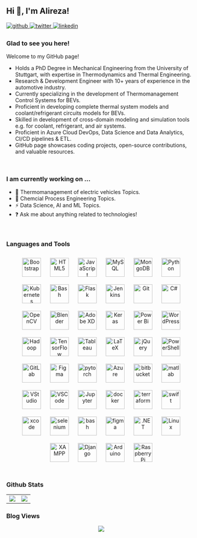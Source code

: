 ## Hi 👋, I'm Alireza!  

<a href="https://github.com/mirsadraee" target="_blank">
<img src=https://img.shields.io/badge/github-%2324292e.svg?&style=for-the-badge&logo=github&logoColor=white alt=github style="margin-bottom: 5px;" />
</a>
<a href="https://x.com/arms_deir" target="_blank">
<img src=https://img.shields.io/badge/twitter-%2300acee.svg?&style=for-the-badge&logo=twitter&logoColor=white alt=twitter style="margin-bottom: 5px;" />
</a>
<a href="https://linkedin.com/in/mirsadraee" target="_blank">
<img src=https://img.shields.io/badge/linkedin-%231E77B5.svg?&style=for-the-badge&logo=linkedin&logoColor=white alt=linkedin style="margin-bottom: 5px;" />
</a>  

  
### Glad to see you here!  
Welcome to my GitHub page!

- Holds a PhD Degree in Mechanical Engineering from the University of Stuttgart, with expertise in Thermodynamics and Thermal Engineering.
- Research & Development Engineer with 10+ years of experience in the automotive industry.
- Currently specializing in the development of Thermomanagement Control Systems for BEVs.
- Proficient in developing complete thermal system models and coolant/refrigerant circuits models for BEVs.
- Skilled in development of cross-domain modeling and simulation tools e.g. for coolant, refrigerant, and air systems.
- Proficient in Azure Cloud DevOps, Data Science and Data Analytics, CI/CD pipelines & ETL.
- GitHub page showcases coding projects, open-source contributions, and valuable resources.
<br/>  


### I am currently working on ...

- 🔭 Thermomanagement of electric vehicles Topics.  
- 🌱 Chemcial Process Engineering Topics.
- ⚡ Data Science, AI and ML Topics.
- ❓ Ask me about anything related to technologies!  


<br/>  


### Languages and Tools  
<div align="center">  
<a href="https://getbootstrap.com/docs/3.4/javascript/" target="_blank"><img style="margin: 10px" src="https://profilinator.rishav.dev/skills-assets/bootstrap-plain.svg" alt="Bootstrap" height="50" /></a>  
<a href="https://en.wikipedia.org/wiki/HTML5" target="_blank"><img style="margin: 10px" src="https://profilinator.rishav.dev/skills-assets/html5-original-wordmark.svg" alt="HTML5" height="50" /></a>  
<a href="https://www.javascript.com/" target="_blank"><img style="margin: 10px" src="https://profilinator.rishav.dev/skills-assets/javascript-original.svg" alt="JavaScript" height="50" /></a>  
<a href="https://www.mysql.com/" target="_blank"><img style="margin: 10px" src="https://profilinator.rishav.dev/skills-assets/mysql-original-wordmark.svg" alt="MySQL" height="50" /></a>  
<a href="https://www.mongodb.com/" target="_blank"><img style="margin: 10px" src="https://profilinator.rishav.dev/skills-assets/mongodb-original-wordmark.svg" alt="MongoDB" height="50" /></a>  
<a href="https://www.python.org/" target="_blank"><img style="margin: 10px" src="https://profilinator.rishav.dev/skills-assets/python-original.svg" alt="Python" height="50" /></a>  
<a href="https://kubernetes.io/" target="_blank"><img style="margin: 10px" src="https://profilinator.rishav.dev/skills-assets/kubernetes-icon.svg" alt="Kubernetes" height="50" /></a>  
<a href="https://www.gnu.org/software/bash/" target="_blank"><img style="margin: 10px" src="https://profilinator.rishav.dev/skills-assets/gnu_bash-icon.svg" alt="Bash" height="50" /></a>  
<a href="https://flask.palletsprojects.com/" target="_blank"><img style="margin: 10px" src="https://profilinator.rishav.dev/skills-assets/flask.png" alt="Flask" height="50" /></a>  
<a href="https://www.jenkins.io/" target="_blank"><img style="margin: 10px" src="https://profilinator.rishav.dev/skills-assets/jenkins-icon.svg" alt="Jenkins" height="50" /></a>  
<a href="https://github.com/" target="_blank"><img style="margin: 10px" src="https://profilinator.rishav.dev/skills-assets/git-scm-icon.svg" alt="Git" height="50" /></a>  
<a href="https://docs.microsoft.com/en-us/dotnet/csharp/" target="_blank"><img style="margin: 10px" src="https://profilinator.rishav.dev/skills-assets/csharp-original.svg" alt="C#" height="50" /></a>  
<a href="https://opencv.org/" target="_blank"><img style="margin: 10px" src="https://profilinator.rishav.dev/skills-assets/opencv-icon.svg" alt="OpenCV" height="50" /></a>  
<a href="https://www.blender.org/" target="_blank"><img style="margin: 10px" src="https://profilinator.rishav.dev/skills-assets/blender_community_badge_white.svg" alt="Blender" height="50" /></a>  
<a href="https://www.adobe.com/in/products/xd.html" target="_blank"><img style="margin: 10px" src="https://profilinator.rishav.dev/skills-assets/adobexd.png" alt="Adobe XD" height="50" /></a>  
<a href="https://keras.io/" target="_blank"><img style="margin: 10px" src="https://profilinator.rishav.dev/skills-assets/keras.png" alt="Keras" height="50" /></a>  
<a href="https://powerbi.microsoft.com/en-us/" target="_blank"><img style="margin: 10px" src="https://profilinator.rishav.dev/skills-assets/powerbi.png" alt="Power Bi" height="50" /></a>  
<a href="https://wordpress.com/" target="_blank"><img style="margin: 10px" src="https://profilinator.rishav.dev/skills-assets/wordpress.png" alt="WordPress" height="50" /></a>  
<a href="https://hadoop.apache.org/" target="_blank"><img style="margin: 10px" src="https://profilinator.rishav.dev/skills-assets/apache_hadoop-icon.svg" alt="Hadoop" height="50" /></a>  
<a href="https://www.tensorflow.org/" target="_blank"><img style="margin: 10px" src="https://profilinator.rishav.dev/skills-assets/tensorflow-icon.svg" alt="TensorFlow" height="50" /></a>  
<a href="https://www.tableau.com/" target="_blank"><img style="margin: 10px" src="https://profilinator.rishav.dev/skills-assets/tableau.svg" alt="Tableau" height="50" /></a>  
<a href="https://www.latex-project.org/" target="_blank"><img style="margin: 10px" src="https://profilinator.rishav.dev/skills-assets/latex.png" alt="LaTeX" height="50" /></a>  
<a href="https://jquery.com/" target="_blank"><img style="margin: 10px" src="https://profilinator.rishav.dev/skills-assets/jquery.png" alt="jQuery" height="50" /></a>  
<a href="https://docs.microsoft.com/en-us/powershell/" target="_blank"><img style="margin: 10px" src="https://profilinator.rishav.dev/skills-assets/powershell.png" alt="PowerShell" height="50" /></a>  
<a href="https://about.gitlab.com/" target="_blank"><img style="margin: 10px" src="https://profilinator.rishav.dev/skills-assets/gitlab.svg" alt="GitLab" height="50" /></a>  
<a href="https://www.figma.com/" target="_blank"><img style="margin: 10px" src="https://profilinator.rishav.dev/skills-assets/figma-icon.svg" alt="Figma" height="50" /></a>  
<a href="https://pytorch.org/" target="_blank"><img style="margin: 10px" src="https://profilinator.rishav.dev/skills-assets/pytorch-icon.svg" alt="pytorch" height="50" /></a>  
<a href="https://azure.microsoft.com/en-in/" target="_blank"><img style="margin: 10px" src="https://cdn.jsdelivr.net/gh/devicons/devicon/icons/azure/azure-original.svg" alt="Azure" height="50" /></a>  
<a href="https://bitbucket.org" target="_blank"><img style="margin: 10px" src="https://cdn.jsdelivr.net/gh/devicons/devicon/icons/bitbucket/bitbucket-original.svg" alt="bitbucket" height="50" /></a>  
<a href="https://www.matlab.com" target="_blank"><img style="margin: 10px"  src="https://cdn.jsdelivr.net/gh/devicons/devicon/icons/matlab/matlab-original.svg" alt="matlab" height="50" /></a> 
<a href="https://visualstudio.microsoft.com" target="_blank"><img style="margin: 10px"  src="https://cdn.jsdelivr.net/gh/devicons/devicon/icons/visualstudio/visualstudio-plain.svg" alt="VStudio" height="50" /></a>
<a href="https://code.visualstudio.com" target="_blank"><img style="margin: 10px"  src="https://cdn.jsdelivr.net/gh/devicons/devicon/icons/vscode/vscode-original.svg" alt="VSCode" height="50" /></a> 
<a href="https://jupyter.org" target="_blank"><img style="margin: 10px"  src="https://cdn.jsdelivr.net/gh/devicons/devicon/icons/jupyter/jupyter-original.svg" alt="Jupyter" height="50" /></a> 
<a href="https://www.docker.com/" target="_blank"><img style="margin: 10px"  src="https://cdn.jsdelivr.net/gh/devicons/devicon/icons/docker/docker-original.svg" alt="docker" height="50" /></a> 
<a href="https://www.terraform.io/" target="_blank"><img style="margin: 10px"  src="https://cdn.jsdelivr.net/gh/devicons/devicon/icons/terraform/terraform-original.svg" alt="terraform" height="50" /></a> 
<a href="https://developer.apple.com/swift/" target="_blank"><img style="margin: 10px"  src="https://cdn.jsdelivr.net/gh/devicons/devicon/icons/swift/swift-original.svg" alt="swift" height="50" /></a> 
<a href="https://apps.apple.com/de/app/xcode/id497799835?mt=12" target="_blank"><img style="margin: 10px"  src="https://cdn.jsdelivr.net/gh/devicons/devicon/icons/xcode/xcode-original.svg" alt="xcode" height="50" /></a> 
<a href="https://www.selenium.dev/" target="_blank"><img style="margin: 10px"  src="https://cdn.jsdelivr.net/gh/devicons/devicon/icons/selenium/selenium-original.svg" alt="selenium" height="50" /></a> 
<a href="https://www.gnu.org/software/bash/" target="_blank"><img style="margin: 10px"  src="https://cdn.jsdelivr.net/gh/devicons/devicon/icons/bash/bash-original.svg" alt="bash" height="50" /></a> 
<a href="https://www.figma.com/" target="_blank"><img style="margin: 10px"  src="https://cdn.jsdelivr.net/gh/devicons/devicon/icons/figma/figma-original.svg" alt="figma" height="50" /></a> 
<a href="https://dotnet.microsoft.com/download/dotnet-framework" target="_blank"><img style="margin: 10px" src="https://profilinator.rishav.dev/skills-assets/dot-net-original-wordmark.svg" alt=".NET" height="50" /></a>  
<a href="https://www.linux.org/" target="_blank"><img style="margin: 10px" src="https://profilinator.rishav.dev/skills-assets/linux-original.svg" alt="Linux" height="50" /></a>  
<a href="https://www.apachefriends.org/" target="_blank"><img style="margin: 10px" src="https://profilinator.rishav.dev/skills-assets/xampp.png" alt="XAMPP" height="50" /></a>  
<a href="https://www.djangoproject.com/" target="_blank"><img style="margin: 10px" src="https://profilinator.rishav.dev/skills-assets/django-original.svg" alt="Django" height="50" /></a>  
<a href="https://www.arduino.cc/" target="_blank"><img style="margin: 10px" src="https://profilinator.rishav.dev/skills-assets/arduino.png" alt="Arduino" height="50" /></a>  
<a href="https://www.raspberrypi.org/" target="_blank"><img style="margin: 10px" src="https://profilinator.rishav.dev/skills-assets/raspberrypi.png" alt="Raspberry Pi" height="50" /></a>  

</div>  

<br/>  

### Github Stats  
<table><tr><td valign="top" width="50%">
<div align="center">
  <img src="https://github-readme-stats.vercel.app/api?username=mirsadraee&show_icons=true&count_private=true&hide_border=true" align="center" />
</div>  
</td><td valign="top" width="50%">
<div align="center">
  <img src="https://github-readme-stats.vercel.app/api/top-langs/?username=mirsadraee&hide_border=true" align="center" />
</div>  
</td></tr></table>  

### Blog Views  
<div align="center">
  <img src="https://komarev.com/ghpvc/?username=mirsadraee&&style=flat-square" align="center" />
</div>  
